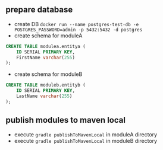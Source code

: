 ## prepare database 
* create DB `docker run --name postgres-test-db -e POSTGRES_PASSWORD=admin -p 5432:5432 -d postgres`
* create schema for moduleA
```sql
CREATE TABLE modulea.entitya (
    ID SERIAL PRIMARY KEY,
    FirstName varchar(255)
); 
```

* create schema for moduleB
```sql
CREATE TABLE moduleb.entityb (
    ID SERIAL PRIMARY KEY,
    LastName varchar(255)
);
```

## publish modules to maven local
* execute `gradle publishToMavenLocal` in moduleA directory
* execute `gradle publishToMavenLocal` in moduleB directory
